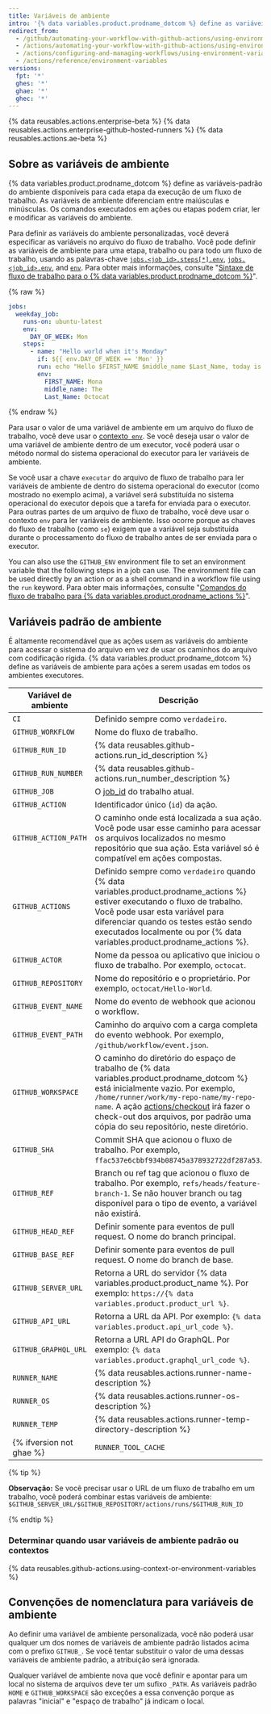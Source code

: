 ```yaml
---
title: Variáveis de ambiente
intro: '{% data variables.product.prodname_dotcom %} define as variáveis do ambiente para cada execução do fluxo de trabalho {% data variables.product.prodname_actions %}. Você também pode definir variáveis de ambiente personalizadas no seu arquivo do fluxo de trabalho.'
redirect_from:
  - /github/automating-your-workflow-with-github-actions/using-environment-variables
  - /actions/automating-your-workflow-with-github-actions/using-environment-variables
  - /actions/configuring-and-managing-workflows/using-environment-variables
  - /actions/reference/environment-variables
versions:
  fpt: '*'
  ghes: '*'
  ghae: '*'
  ghec: '*'
---
```


{% data reusables.actions.enterprise-beta %}
{% data reusables.actions.enterprise-github-hosted-runners %}
{% data reusables.actions.ae-beta %}

## Sobre as variáveis de ambiente

{% data variables.product.prodname_dotcom %} define as variáveis-padrão do ambiente disponíveis para cada etapa da execução de um fluxo de trabalho. As variáveis de ambiente diferenciam entre maiúsculas e minúsculas. Os comandos executados em ações ou etapas podem criar, ler e modificar as variáveis do ambiente.

Para definir as variáveis do ambiente personalizadas, você deverá especificar as variáveis no arquivo do fluxo de trabalho. Você pode definir as variáveis de ambiente para uma etapa, trabalho ou para todo um fluxo de trabalho, usando as palavras-chave [`jobs.<job_id>.steps[*].env`](/github/automating-your-workflow-with-github-actions/workflow-syntax-for-github-actions#jobsjob_idstepsenv), [`jobs.<job_id>.env`](/github/automating-your-workflow-with-github-actions/workflow-syntax-for-github-actions#jobsjob_idenv), and [`env`](/github/automating-your-workflow-with-github-actions/workflow-syntax-for-github-actions#env). Para obter mais informações, consulte "[Sintaxe de fluxo de trabalho para o {% data variables.product.prodname_dotcom %}](/articles/workflow-syntax-for-github-actions/#jobsjob_idstepsenv)".

{% raw %}
```yaml
jobs:
  weekday_job:
    runs-on: ubuntu-latest
    env:
      DAY_OF_WEEK: Mon
    steps:
      - name: "Hello world when it's Monday"
        if: ${{ env.DAY_OF_WEEK == 'Mon' }}
        run: echo "Hello $FIRST_NAME $middle_name $Last_Name, today is Monday!"
        env:
          FIRST_NAME: Mona
          middle_name: The
          Last_Name: Octocat
```
{% endraw %}

Para usar o valor de uma variável de ambiente em um arquivo do fluxo de trabalho, você deve usar o [contexto` env`](/actions/reference/context-and-expression-syntax-for-github-actions#env-context). Se você deseja usar o valor de uma variável de ambiente dentro de um executor, você poderá usar o método normal do sistema operacional do executor para ler variáveis de ambiente.

Se você usar a chave `executar` do arquivo de fluxo de trabalho para ler variáveis de ambiente de dentro do sistema operacional do executor (como mostrado no exemplo acima), a variável será substituída no sistema operacional do executor depois que a tarefa for enviada para o executor. Para outras partes de um arquivo de fluxo de trabalho, você deve usar o contexto `env` para ler variáveis de ambiente. Isso ocorre porque as chaves do fluxo de trabalho (como `se`) exigem que a variável seja substituída durante o processamento do fluxo de trabalho antes de ser enviada para o executor.

You can also use the `GITHUB_ENV` environment file to set an environment variable that the following steps in a job can use. The environment file can be used directly by an action or as a shell command in a workflow file using the `run` keyword. Para obter mais informações, consulte "[Comandos do fluxo de trabalho para {% data variables.product.prodname_actions %}](/actions/reference/workflow-commands-for-github-actions/#setting-an-environment-variable)".

## Variáveis padrão de ambiente

É altamente recomendável que as ações usem as variáveis do ambiente para acessar o sistema do arquivo em vez de usar os caminhos do arquivo com codificação rígida. {% data variables.product.prodname_dotcom %} define as variáveis de ambiente para ações a serem usadas em todos os ambientes executores.

| Variável de ambiente | Descrição                                                                                                                                                                                                                                                                                                                                      |
| -------------------- | ---------------------------------------------------------------------------------------------------------------------------------------------------------------------------------------------------------------------------------------------------------------------------------------------------------------------------------------------- |
| `CI`                 | Definido sempre como `verdadeiro`.                                                                                                                                                                                                                                                                                                             |
| `GITHUB_WORKFLOW`    | Nome do fluxo de trabalho.                                                                                                                                                                                                                                                                                                                     |
| `GITHUB_RUN_ID`      | {% data reusables.github-actions.run_id_description %}
| `GITHUB_RUN_NUMBER`  | {% data reusables.github-actions.run_number_description %}
| `GITHUB_JOB`         | O [job_id](/actions/reference/workflow-syntax-for-github-actions#jobsjob_id) do trabalho atual.                                                                                                                                                                                                                                                |
| `GITHUB_ACTION`      | Identificador único (`id`) da ação.                                                                                                                                                                                                                                                                                                            |
| `GITHUB_ACTION_PATH` | O caminho onde está localizada a sua ação. Você pode usar esse caminho para acessar os arquivos localizados no mesmo repositório que sua ação. Esta variável só é compatível em ações compostas.                                                                                                                                               |
| `GITHUB_ACTIONS`     | Definido sempre como `verdadeiro` quando {% data variables.product.prodname_actions %} estiver executando o fluxo de trabalho. Você pode usar esta variável para diferenciar quando os testes estão sendo executados localmente ou por {% data variables.product.prodname_actions %}.                                                        |
| `GITHUB_ACTOR`       | Nome da pessoa ou aplicativo que iniciou o fluxo de trabalho. Por exemplo, `octocat`.                                                                                                                                                                                                                                                          |
| `GITHUB_REPOSITORY`  | Nome do repositório e o proprietário. Por exemplo, `octocat/Hello-World`.                                                                                                                                                                                                                                                                      |
| `GITHUB_EVENT_NAME`  | Nome do evento de webhook que acionou o workflow.                                                                                                                                                                                                                                                                                              |
| `GITHUB_EVENT_PATH`  | Caminho do arquivo com a carga completa do evento webhook. Por exemplo, `/github/workflow/event.json`.                                                                                                                                                                                                                                         |
| `GITHUB_WORKSPACE`   | O caminho do diretório do espaço de trabalho de {% data variables.product.prodname_dotcom %} está inicialmente vazio. Por exemplo, `/home/runner/work/my-repo-name/my-repo-name`. A ação [actions/checkout](https://github.com/actions/checkout) irá fazer o check-out dos arquivos, por padrão uma cópia do seu repositório, neste diretório. |
| `GITHUB_SHA`         | Commit SHA que acionou o fluxo de trabalho. Por exemplo, `ffac537e6cbbf934b08745a378932722df287a53`.                                                                                                                                                                                                                                           |
| `GITHUB_REF`         | Branch ou ref tag que acionou o fluxo de trabalho. Por exemplo, `refs/heads/feature-branch-1`. Se não houver branch ou tag disponível para o tipo de evento, a variável não existirá.                                                                                                                                                          |
| `GITHUB_HEAD_REF`    | Definir somente para eventos de pull request. O nome do branch principal.                                                                                                                                                                                                                                                                      |
| `GITHUB_BASE_REF`    | Definir somente para eventos de pull request. O nome do branch de base.                                                                                                                                                                                                                                                                        |
| `GITHUB_SERVER_URL`  | Retorna a URL do servidor {% data variables.product.product_name %}. Por exemplo: `https://{% data variables.product.product_url %}`.                                                                                                                                                                                                          |
| `GITHUB_API_URL`     | Retorna a URL da API. Por exemplo: `{% data variables.product.api_url_code %}`.                                                                                                                                                                                                                                                                |
| `GITHUB_GRAPHQL_URL` | Retorna a URL API do GraphQL. Por exemplo: `{% data variables.product.graphql_url_code %}`.                                                                                                                                                                                                                                                    |
| `RUNNER_NAME`        | {% data reusables.actions.runner-name-description %}
| `RUNNER_OS`          | {% data reusables.actions.runner-os-description %}
| `RUNNER_TEMP`        | {% data reusables.actions.runner-temp-directory-description %}
{% ifversion not ghae %}| `RUNNER_TOOL_CACHE` | {% data reusables.actions.runner-tool-cache-description %}{% endif %}

{% tip %}

**Observação:** Se você precisar usar o URL de um fluxo de trabalho em um trabalho, você poderá combinar estas variáveis de ambiente: `$GITHUB_SERVER_URL/$GITHUB_REPOSITORY/actions/runs/$GITHUB_RUN_ID`

{% endtip %}

### Determinar quando usar variáveis de ambiente padrão ou contextos

{% data reusables.github-actions.using-context-or-environment-variables %}

## Convenções de nomenclatura para variáveis de ambiente

Ao definir uma variável de ambiente personalizada, você não poderá usar qualquer um dos nomes de variáveis de ambiente padrão listados acima com o prefixo `GITHUB_`. Se você tentar substituir o valor de uma dessas variáveis de ambiente padrão, a atribuição será ignorada.

Qualquer variável de ambiente nova que você definir e apontar para um local no sistema de arquivos deve ter um sufixo `_PATH`. As variáveis padrão `HOME` e `GITHUB_WORKSPACE` são exceções a essa convenção porque as palavras "inicial" e "espaço de trabalho" já indicam o local.
